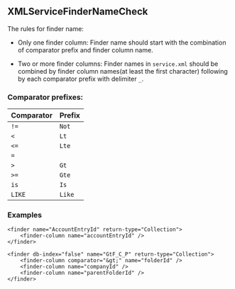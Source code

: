 ## XMLServiceFinderNameCheck

The rules for finder name:

- Only one finder column: Finder name should start with the combination of comparator prefix and finder column name.

- Two or more finder columns: Finder names in `service.xml` should be combined by finder column names(at least the first character) following by each comparator prefix with delimiter `_`.

### Comparator prefixes:

Comparator | Prefix
-------------- | ------------
`!=` | `Not`
`<` | `Lt`
`<=` | `Lte`
`=` |
`>` | `Gt`
`>=` | `Gte`
`is` | `Is`
`LIKE` | `Like`

### Examples

```
<finder name="AccountEntryId" return-type="Collection">
	<finder-column name="accountEntryId" />
</finder>
```

```
<finder db-index="false" name="GtF_C_P" return-type="Collection">
	<finder-column comparator="&gt;" name="folderId" />
	<finder-column name="companyId" />
	<finder-column name="parentFolderId" />
</finder>
```